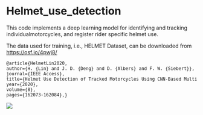 # Helmet_use_detection

This code implements a deep learning model for identifying and tracking individualmotorcycles, and register rider specific helmet use.

The data used for training, i.e., HELMET Dataset, can be downloaded from https://osf.io/4pwj8/

<small>
<pre>
@article{HelmetLin2020,
author={H. {Lin} and J. D. {Deng} and D. {Albers} and F. W. {Siebert}},
journal={IEEE Access}, 
title={Helmet Use Detection of Tracked Motorcycles Using CNN-Based Multi-Task Learning}, 
year={2020},
volume={8},
pages={162073-162084},}
</pre>
</small>

![](example.gif)



